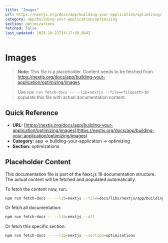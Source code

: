 ```yaml
---
title: "Images"
url: https://nextjs.org/docs/app/building-your-application/optimizing/images
category: app/building-your-application/optimizing
section: optimizations
fetched: false
last_updated: 2025-10-22T14:17:59.864Z
---
```


# Images

> **Note:** This file is a placeholder. Content needs to be fetched from https://nextjs.org/docs/app/building-your-application/optimizing/images
>
> Use `npm run fetch-docs -- --lib=nextjs --file=<filepath>` to populate this file with actual documentation content.

## Quick Reference

- **URL:** [https://nextjs.org/docs/app/building-your-application/optimizing/images](https://nextjs.org/docs/app/building-your-application/optimizing/images)
- **Category:** app → building-your-application → optimizing
- **Section:** optimizations

## Placeholder Content

This documentation file is part of the Next.js 16 documentation structure.
The actual content will be fetched and populated automatically.

To fetch the content now, run:

```bash
npm run fetch-docs -- --lib=nextjs --file=docs/libs/nextjs/app/building-your-application/optimizing/images.md
```

Or fetch all documentation:

```bash
npm run fetch-docs -- --lib=nextjs --all
```

Or fetch this specific section:

```bash
npm run fetch-docs -- --lib=nextjs --section=optimizations
```
